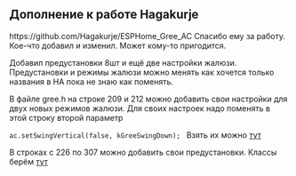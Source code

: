 <h2>Дополнение к работе Hagakurje</h2>
https://github.com/Hagakurje/ESPHome_Gree_AC
Спасибо ему за работу. 
Кое-что добавил и изменил. Может кому-то пригодится.

Добавил предустановки 8шт и ещё две настройки жалюзи.
Предустановки и режимы жалюзи можно менять как хочется 
только названия в HA пока не знаю как поменять.

В файле gree.h на строке 209 и 212 можно добавить свои настройки для двух новых режимов жалюзи.
Для своих настроек надо поменять в этой строку второй параметр

`ac.setSwingVertical(false, kGreeSwingDown);
`
Взять их можно <a href=”https://crankyoldgit.github.io/IRremoteESP8266/doxygen/html/ir__Gree_8h.html”>тут</a>

В строках с 226 по 307 можно добавить свои предустановки. 
Классы берём <a href=”https://crankyoldgit.github.io/IRremoteESP8266/doxygen/html/classIRGreeAC.html#a1b571dea8a5bf553554e45074f3a01c0”>тут</a> 
